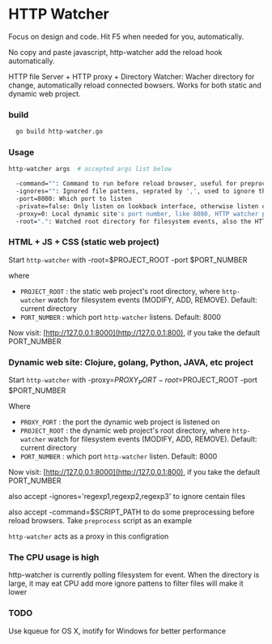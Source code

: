 # HTTP Watcher

Focus on design and code. Hit F5 when needed for you, automatically.

No copy and paste javascript, http-watcher add the reload hook automatically.

>
HTTP file Server + HTTP proxy + Directory Watcher: Wacher directory for change, automatically reload connected bowsers. Works for both static and dynamic web project.

### build

```sh
  go build http-watcher.go
```

### Usage

```sh
http-watcher args  # accepted args list below
```
```sh
  -command="": Command to run before reload browser, useful for preprocess, like compile scss. The files been chaneged, along with event type are pass as arguments
  -ignores="": Ignored file pattens, seprated by ',', used to ignore the filesystem events of some files
  -port=8000: Which port to listen
  -private=false: Only listen on lookback interface, otherwise listen on all interface
  -proxy=0: Local dynamic site's port number, like 8080, HTTP watcher proxy it, automatically reload browsers when watched directory's file changed
  -root=".": Watched root directory for filesystem events, also the HTTP File Server's root directory
```

### HTML + JS + CSS (static web project)

Start `http-watcher` with -root=$PROJECT_ROOT -port $PORT_NUMBER

where

* `PROJECT_ROOT` : the static web project's root directory, where `http-watcher` watch for filesystem events (MODIFY, ADD, REMOVE). Default: current directory
* `PORT_NUMBER` : which port `http-watcher` listens. Default: 8000

Now visit: [http://127.0.0.1:8000](http://127.0.0.1:800), if you take the default PORT_NUMBER

### Dynamic web site: Clojure, golang, Python, JAVA, etc project

Start `http-watcher` with -proxy=$PROXY_PORT -root=$PROJECT_ROOT -port $PORT_NUMBER

Where

* `PROXY_PORT` : the port the dynamic web project is listened on
* `PROJECT_ROOT` : the dynamic web project's root directory, where `http-watcher` watch for filesystem events (MODIFY, ADD, REMOVE). Default: current directory
* `PORT_NUMBER` : which port `http-watcher` listen. Default: 8000

Now visit: [http://127.0.0.1:8000](http://127.0.0.1:800), if you take the default PORT_NUMBER

also accept -ignores='regexp1,regexp2,regexp3' to ignore centain files

also accept -command=$SCRIPT_PATH to do some preprocessing before reload browsers. Take `preprocess` script as an example

`http-watcher` acts as a proxy in this configration

### The CPU usage is high

http-watcher is currently polling filesystem for event. When the directory is large, it may eat CPU
add more ignore pattens to filter files will make it lower

### TODO
Use kqueue for OS X, inotify for Windows for better performance
